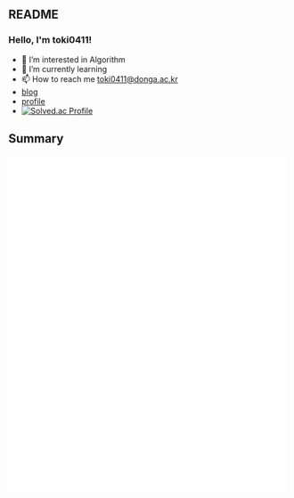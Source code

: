 ## README

### Hello, I'm toki0411!
- 👀 I’m interested in Algorithm 
- 🌱 I’m currently learning 
- 📫 How to reach me toki0411@donga.ac.kr
- [blog](https://toki0411.tistory.com/) 
- [profile](https://www.notion.so/03c32a25e76a40bfaaa81d6b5b146078)
- [![Solved.ac Profile](http://mazassumnida.wtf/api/v2/generate_badge?boj=toki0411)](https://solved.ac/toki0411/)
<!---
toki0411/toki0411 is a ✨ special ✨ repository because its `README.md` (this file) appears on your GitHub profile.
You can click the Preview link to take a look at your changes.
--->


## Summary
<p align ="left">
<img align="center" src="/github-metrics-toki0411-main.svg" alt="Metrics" width="500">
</p>

